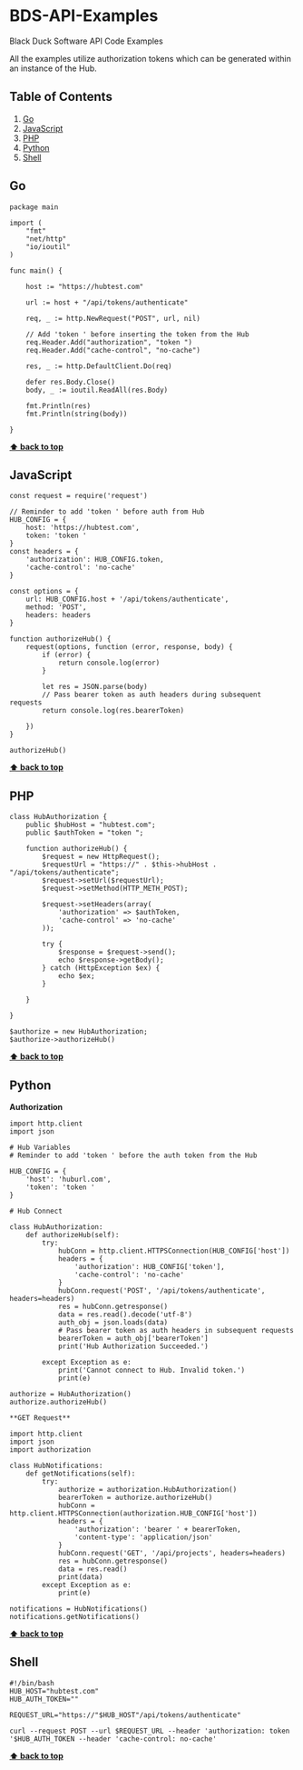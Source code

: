 # BDS-API-Examples

Black Duck Software API Code Examples

All the examples utilize authorization tokens which can be generated within an instance of the Hub.

## Table of Contents

  1. [Go](#go)
  1. [JavaScript](#javascript)
  1. [PHP](#php)
  1. [Python](#python)
  1. [Shell](#shell)

## Go

  <a name="go"></a>

    package main

    import (
        "fmt"
        "net/http"
        "io/ioutil"
    )

    func main() {

        host := "https://hubtest.com"

        url := host + "/api/tokens/authenticate"

        req, _ := http.NewRequest("POST", url, nil)

        // Add 'token ' before inserting the token from the Hub
        req.Header.Add("authorization", "token ")
        req.Header.Add("cache-control", "no-cache")

        res, _ := http.DefaultClient.Do(req)

        defer res.Body.Close()
        body, _ := ioutil.ReadAll(res.Body)

        fmt.Println(res)
        fmt.Println(string(body))

    }

**[⬆ back to top](#table-of-contents)**

## JavaScript

  <a name="javascript"></a>

    const request = require('request')

    // Reminder to add 'token ' before auth from Hub
    HUB_CONFIG = {
        host: 'https://hubtest.com',
        token: 'token '
    }
    const headers = {
        'authorization': HUB_CONFIG.token,
        'cache-control': 'no-cache'
    }

    const options = {
        url: HUB_CONFIG.host + '/api/tokens/authenticate',
        method: 'POST',
        headers: headers
    }

    function authorizeHub() {
        request(options, function (error, response, body) {
            if (error) {
                return console.log(error)
            }
            
            let res = JSON.parse(body)
            // Pass bearer token as auth headers during subsequent requests
            return console.log(res.bearerToken)

        })
    }

    authorizeHub()

**[⬆ back to top](#table-of-contents)**

## PHP

  <a name="php"></a>
  
    class HubAuthorization {
        public $hubHost = "hubtest.com";
        public $authToken = "token ";

        function authorizeHub() {
            $request = new HttpRequest();
            $requestUrl = "https://" . $this->hubHost . "/api/tokens/authenticate";
            $request->setUrl($requestUrl);
            $request->setMethod(HTTP_METH_POST);
    
            $request->setHeaders(array(
                'authorization' => $authToken,
                'cache-control' => 'no-cache'
            ));

            try {
                $response = $request->send();
                echo $response->getBody();
            } catch (HttpException $ex) {
                echo $ex;
            }

        }

    }

    $authorize = new HubAuthorization; 
    $authorize->authorizeHub()

**[⬆ back to top](#table-of-contents)**

## Python

  <a name="python--authorization"></a>
  **Authorization**

    import http.client
    import json

    # Hub Variables
    # Reminder to add 'token ' before the auth token from the Hub

    HUB_CONFIG = {
        'host': 'huburl.com',
        'token': 'token '
    }

    # Hub Connect

    class HubAuthorization:
        def authorizeHub(self):
            try:
                hubConn = http.client.HTTPSConnection(HUB_CONFIG['host'])
                headers = {
                    'authorization': HUB_CONFIG['token'],
                    'cache-control': 'no-cache'
                }
                hubConn.request('POST', '/api/tokens/authenticate', headers=headers)
                res = hubConn.getresponse()
                data = res.read().decode('utf-8')
                auth_obj = json.loads(data)
                # Pass bearer token as auth headers in subsequent requests
                bearerToken = auth_obj['bearerToken']
                print('Hub Authorization Succeeded.')

            except Exception as e:
                print('Cannot connect to Hub. Invalid token.')
                print(e)

    authorize = HubAuthorization()
    authorize.authorizeHub()

    **GET Request**

    import http.client
    import json
    import authorization

    class HubNotifications:
        def getNotifications(self):
            try:
                authorize = authorization.HubAuthorization()
                bearerToken = authorize.authorizeHub()          
                hubConn = http.client.HTTPSConnection(authorization.HUB_CONFIG['host'])
                headers = {
                    'authorization': 'bearer ' + bearerToken,
                    'content-type': 'application/json'
                }
                hubConn.request('GET', '/api/projects', headers=headers)
                res = hubConn.getresponse()
                data = res.read()
                print(data)
            except Exception as e:
                print(e)
        
    notifications = HubNotifications()
    notifications.getNotifications()

**[⬆ back to top](#table-of-contents)**

## Shell

  <a name="shell"></a>
  
    #!/bin/bash
    HUB_HOST="hubtest.com"
    HUB_AUTH_TOKEN=""

    REQUEST_URL="https://"$HUB_HOST"/api/tokens/authenticate"

    curl --request POST --url $REQUEST_URL --header 'authorization: token '$HUB_AUTH_TOKEN --header 'cache-control: no-cache'

**[⬆ back to top](#table-of-contents)**